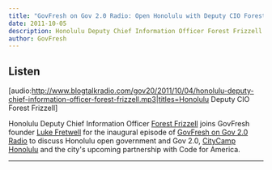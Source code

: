 ```yaml
---
title: "GovFresh on Gov 2.0 Radio: Open Honolulu with Deputy CIO Forest Frizzell"
date: 2011-10-05
description: Honolulu Deputy Chief Information Officer Forest Frizzell joins GovFresh founder Luke Fretwell for the inaugural episode of GovFresh on Gov 2.0 Radio to discuss Honolulu open government and Gov 2.0, CityCamp Honolulu and the city’s upcoming partnership with Code for America.
author: GovFresh
---
```


<h2>Listen</h2>

[audio:http://www.blogtalkradio.com/gov20/2011/10/04/honolulu-deputy-chief-information-officer-forest-frizzell.mp3|titles=Honolulu Deputy CIO Forest Frizzell]

Honolulu Deputy Chief Information Officer <a href="http://twitter.com/forestf">Forest Frizzell</a> joins GovFresh founder <a href="http://govfresh.com/author/luke">Luke Fretwell</a> for the inaugural episode of <a href="http://www.blogtalkradio.com/gov20/2011/10/04/honolulu-deputy-chief-information-officer-forest-frizzell">GovFresh on Gov 2.0 Radio</a> to discuss Honolulu open government and Gov 2.0, <a href="http://citycamphnl.govfresh.com">CityCamp Honolulu</a> and the city's upcoming partnership with Code for America.

<hr>

